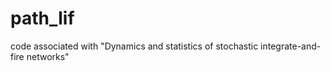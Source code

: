 # path_lif
code associated with "Dynamics and statistics of stochastic integrate-and-fire networks"

